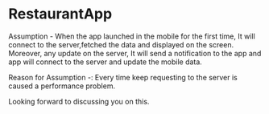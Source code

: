 # RestaurantApp
Assumption - When the app launched in the mobile for the first time, It will connect to the server,fetched the data and displayed on the screen. Moreover, any update on the server, It will send a notification to the app and app will connect to the server and update the mobile data.

Reason for Assumption -: Every time keep requesting to the server is caused a performance problem.

Looking forward to discussing you on this.
